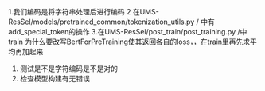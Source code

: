 1.我们编码是将字符串处理后进行编码
2 在UMS-ResSel/models/pretrained_common/tokenization_utils.py / 中有add_special_token的操作
3.在UMS-ResSel/post_train/post_training.py /中train 为什么要改写BertForPreTraining使其返回各自的loss，，在train里再先求平均再加起来


1. 测试是不是字符编码是不是对的
2. 检查模型构建有无错误
